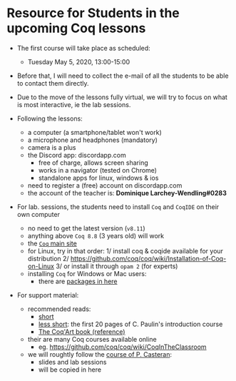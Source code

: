 # Resource for Students in the upcoming Coq lessons

- The first course will take place as scheduled:
  * Tuesday May 5, 2020, 13:00-15:00

- Before that, I will need to collect the e-mail
  of all the students to be able to contact them
  directly.

- Due to the move of the lessons fully virtual, we will
  try to focus on what is most interactive,
  ie the lab sessions.

- Following the lessons:
  * a computer (a smartphone/tablet won't work)
  * a microphone and headphones (mandatory)
  * camera is a plus
  * the Discord app: discordapp.com
    - free of charge, allows screen sharing
    - works in a navigator (tested on Chrome)
    - standalone apps for linux, windows & ios
  - need to register a (free) account on discordapp.com
  - the account of the teacher is: **Dominique Larchey-Wendling#0283**

- For lab. sessions, the students need to install
  `Coq` and `CoqIDE` on their own computer
  - no need to get the latest version (`v8.11`)
  - anything above `Coq 8.8` (3 years old) will work
  - the [`Coq` main site](https://coq.inria.fr)
  - for Linux, try in that order:
    1/ install coq & coqide available for your distribution
    2/ https://github.com/coq/coq/wiki/Installation-of-Coq-on-Linux
    3/ or install it through `opam 2` (for experts)
  - installing `Coq` for Windows or Mac users:
    - there are [packages in here](https://github.com/coq/coq/releases/tag/V8.11.0)

- For support material:
  - recommended reads:
    - [short](https://coq.inria.fr/a-short-introduction-to-coq)
    - [less short](https://www.lri.fr/~paulin/LASER/course-notes.pdf): the first 20 pages of C. Paulin's introduction course
    - [The Coq'Art book (reference)](https://www.labri.fr/perso/casteran/CoqArt)
  - their are many Coq courses available online
    - eg. https://github.com/coq/coq/wiki/CoqInTheClassroom
  - we will roughtly follow the [course of P. Casteran](https://www.labri.fr/perso/casteran/FM/Logique):
    - slides and lab sessions
    - will be copied in here

